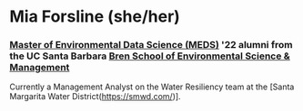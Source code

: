 # Mia Forsline (she/her)
### [Master of Environmental Data Science (MEDS)](https://ucsb-meds.github.io/) '22 alumni from the UC Santa Barbara [Bren School of Environmental Science & Management](https://bren.ucsb.edu/)

Currently a Management Analyst on the Water Resiliency team at the [Santa Margarita Water District(https://smwd.com/)]. 

